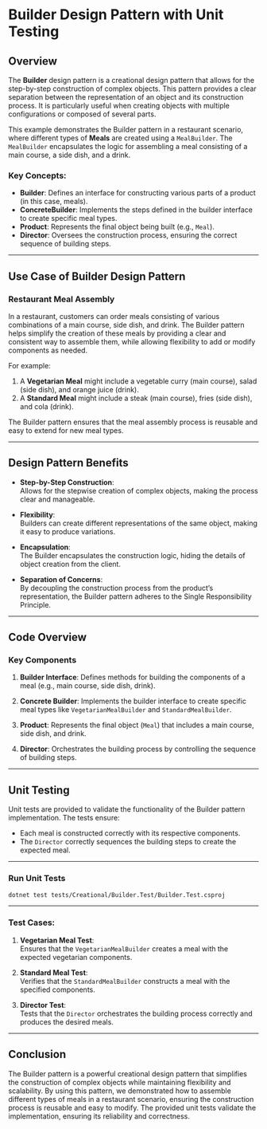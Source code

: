 ﻿# Builder Design Pattern with Unit Testing

## Overview

The **Builder** design pattern is a creational design pattern that allows for the step-by-step construction of complex objects. This pattern provides a clear separation between the representation of an object and its construction process. It is particularly useful when creating objects with multiple configurations or composed of several parts.

This example demonstrates the Builder pattern in a restaurant scenario, where different types of **Meals** are created using a `MealBuilder`. The `MealBuilder` encapsulates the logic for assembling a meal consisting of a main course, a side dish, and a drink.

### Key Concepts:

- **Builder**: Defines an interface for constructing various parts of a product (in this case, meals).
- **ConcreteBuilder**: Implements the steps defined in the builder interface to create specific meal types.
- **Product**: Represents the final object being built (e.g., `Meal`).
- **Director**: Oversees the construction process, ensuring the correct sequence of building steps.

---

## Use Case of Builder Design Pattern

### Restaurant Meal Assembly

In a restaurant, customers can order meals consisting of various combinations of a main course, side dish, and drink. The Builder pattern helps simplify the creation of these meals by providing a clear and consistent way to assemble them, while allowing flexibility to add or modify components as needed.

For example:
1. A **Vegetarian Meal** might include a vegetable curry (main course), salad (side dish), and orange juice (drink).
2. A **Standard Meal** might include a steak (main course), fries (side dish), and cola (drink).

The Builder pattern ensures that the meal assembly process is reusable and easy to extend for new meal types.

---

## Design Pattern Benefits

- **Step-by-Step Construction**:  
  Allows for the stepwise creation of complex objects, making the process clear and manageable.

- **Flexibility**:  
  Builders can create different representations of the same object, making it easy to produce variations.

- **Encapsulation**:  
  The Builder encapsulates the construction logic, hiding the details of object creation from the client.

- **Separation of Concerns**:  
  By decoupling the construction process from the product’s representation, the Builder pattern adheres to the Single Responsibility Principle.

---

## Code Overview

### Key Components

1. **Builder Interface**:
   Defines methods for building the components of a meal (e.g., main course, side dish, drink).

2. **Concrete Builder**:
   Implements the builder interface to create specific meal types like `VegetarianMealBuilder` and `StandardMealBuilder`.

3. **Product**:
   Represents the final object (`Meal`) that includes a main course, side dish, and drink.

4. **Director**:
   Orchestrates the building process by controlling the sequence of building steps.

---

## Unit Testing

Unit tests are provided to validate the functionality of the Builder pattern implementation. The tests ensure:
- Each meal is constructed correctly with its respective components.
- The `Director` correctly sequences the building steps to create the expected meal.

---

### Run Unit Tests

``` bash
dotnet test tests/Creational/Builder.Test/Builder.Test.csproj
```
---

### Test Cases:

1. **Vegetarian Meal Test**:  
   Ensures that the `VegetarianMealBuilder` creates a meal with the expected vegetarian components.

2. **Standard Meal Test**:  
   Verifies that the `StandardMealBuilder` constructs a meal with the specified components.

3. **Director Test**:  
   Tests that the `Director` orchestrates the building process correctly and produces the desired meals.

---

## Conclusion

The Builder pattern is a powerful creational design pattern that simplifies the construction of complex objects while maintaining flexibility and scalability. By using this pattern, we demonstrated how to assemble different types of meals in a restaurant scenario, ensuring the construction process is reusable and easy to modify. The provided unit tests validate the implementation, ensuring its reliability and correctness.
